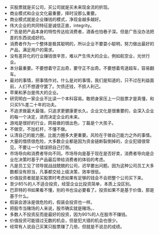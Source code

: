- 买股票就是买公司，买公司就是买未来现金流的折现。
- 商业模式和企业文化最重要，择时没那么重要。
- 商业模式就是企业赚钱的模式，净现金越多越好。
- 伟大企业的共同特征是诚信正直，integrity。
- 广告是把产品本身的特性传达给消费者，酒香也怕巷子深。但是广告没办法把差的东西说成好的。
- 消费者作为一个整体是极其聪明的，所以企业不要耍小聪明，努力做出最好的产品，满足用户的需求。
- 没有差异化的行业赚钱很辛苦，难以产生伟大的企业。例如航空业，光伏行业。
- 本分最重要。不要想着守正出奇，要守正不出奇。不要想着弯道超车，容易翻车。
- 最对的事情，把事情作对。什么是对的事情，我们是知道的，只不过在利益面前，人们不想遵守罢了。欠债还钱，不损人利己。
- 苹果和茅台是伟大的企业。
- 研究明白一家企业不比读一个本科容易。敢把身家压上一只股票才是真懂，和只买5%差二十年的功夫。
- 不追求做最大最强，只追求更健康更长久。企业文化是很重要的，会深入企业的每一个决定，进而决定企业的未来。
- 游戏是很好的行业，网易做的很出色，丁磊是个大孩子。
- 不做空，不加杠杆，不懂不做。
- 认清自己的能力圈，比能力圈多大更重要。风险在于做自己能力之外的事情。
- 大量的借债很危险，大多数企业都是因为资金链断裂倒掉的，企业犯错很常见，不要让一个错误把自己打倒。
- 市场导向和消费者导向不同。市场导向是基于现在是否好卖，消费者导向是企业在决策时基于产品最后带给消费者的体验的考虑。
- 凡是员工见了领导就战战兢兢的公司，迟早要出问题。因为这种公司员工大多数都没有担当，凡事都交给上级决策，效率很低。
- 价值投资者就是买股票时考虑如果有足够的钱会不会把整个公司买下来。
- 至少85%的人不适合投资，经营企业比投资简单，本质上没区别。
- 巴菲特的书如果看不懂，别的书也没必要看了。投资如果不是基于价值，那是基于什么。
- 假装会游泳是很危险的，假装会投资也一样。
- 把股市当赌场的人来说，股市确实就是赌场。、
- 多数人不投资反而是最好的投资，因为90%的人在股市不赚钱。
- 价值投资可能错过无数的机会，但是犯大错的机会也很少。
- 经常有人说自己买某只股票赚了几倍，但就是不说总的成绩。
